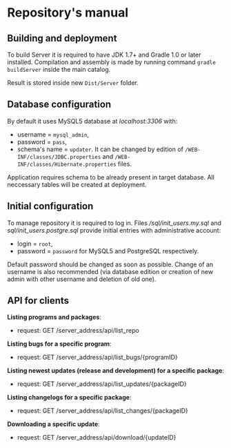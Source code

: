 Repository's manual
===========

Building and deployment
-----------

To build Server it is required to have JDK 1.7+ and Gradle 1.0 or later
installed. Compilation and assembly is made by running command
`gradle buildServer` inside the main catalog.

Result is stored inside new `Dist/Server` folder. 

Database configuration
-----------
 
By default it uses MySQL5 database at *localhost:3306* with:
 * username = `mysql_admin`,
 * password = `pass`,
 * schema's name = `updater`.
It can be changed by edition of `/WEB-INF/classes/JDBC.properties`
and `/WEB-INF/classes/Hibernate.properties` files.
	
Application requires schema to be already present in target database. All
neccessary tables will be created at deployment.

Initial configuration
-----------

To manage repository it is required to log in. Files */sql/init_users.my.sql*
and *sql/init_users.postgre.sql* provide initial entries with administrative
account:
 * login = `root`,
 * password = `password`
for MySQL5 and PostgreSQL respectively.
	
Default password should be changed as soon as possible. Change of an username
is also recommended (via database edition or creation of new admin with other
username and deletion of old one).

API for clients
-----------

**Listing programs and packages**:
 * request: GET /server_address/api/list_repo

**Listing bugs for a specific program**:
 * request: GET /server_address/api/list_bugs/{programID}

**Listing newest updates (release and development) for a specific package**:
 * request: GET /server_address/api/list_updates/{packageID}

**Listing changelogs for a specific package**:
 * request: GET /server_address/api/list_changes/{packageID}

**Downloading a specific update**:
 * request: GET /server_address/api/download/{updateID}
